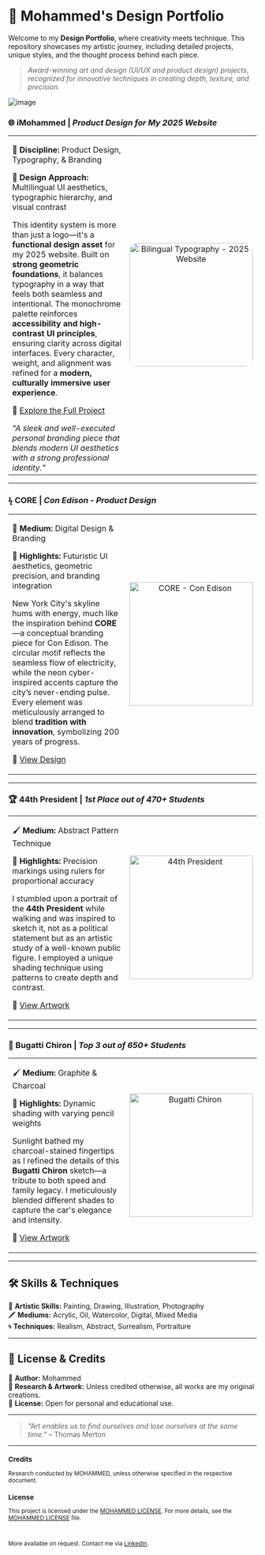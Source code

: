 # 🎨 Mohammed's Design Portfolio  

Welcome to my **Design Portfolio**, where creativity meets technique. This repository showcases my artistic journey, including detailed projects, unique styles, and the thought process behind each piece. 

> *Award-winning art and design (UI/UX and product design) projects, recognized for innovative techniques in creating depth, texture, and precision.* 

![image](https://github.com/user-attachments/assets/07430be0-2561-4d38-95ef-953b048f6a25)

### 🌐︎ iMohammed | *Product Design for My 2025 Website*  

<div align="center">  
  <table>  
    <tr>  
      <td width="50%">  
        <p>🎨 <strong>Discipline:</strong> Product Design, Typography, & Branding</p>  
        <p>📌 <strong>Design Approach:</strong> Multilingual UI aesthetics, typographic hierarchy, and visual contrast</p>  
        <p>This identity system is more than just a logo—it's a <b>functional design asset</b> for my 2025 website.  
        Built on <b>strong geometric foundations</b>, it balances typography in a way that feels both seamless and intentional.  
        The monochrome palette reinforces <b>accessibility and high-contrast UI principles</b>, ensuring clarity across digital interfaces.  
        Every character, weight, and alignment was refined for a <b>modern, culturally immersive user experience</b>.</p>  
        <p>🔗 <a href="https://github.com/tech-moh-logy/iMohammed">Explore the Full Project</a></p>
        <i>"A sleek and well-executed personal branding piece that blends modern UI aesthetics with a strong professional identity."</i>
      </td>  
      <td width="50%" align="center">  
        <img src="https://github.com/user-attachments/assets/2e3148b0-67e5-4bef-ac76-caf00cc762af" alt="Bilingual Typography - 2025 Website" width="250" style="border-radius: 15px;">  
      </td>  
    </tr>  
  </table>  
</div>  

---

### ϟ CORE | *Con Edison - Product Design*  
<div align="center"> 
  <table> 
    <tr> 
      <td width="50%"> 
        <p>🎨 <strong>Medium:</strong> Digital Design & Branding</p> 
        <p>📌 <strong>Highlights:</strong> Futuristic UI aesthetics, geometric precision, and branding integration</p> 
        <p>New York City's skyline hums with energy, much like the inspiration behind <b>CORE</b>—a conceptual branding piece for Con Edison. The circular motif reflects the seamless flow of electricity, while the neon cyber-inspired accents capture the city’s never-ending pulse. Every element was meticulously arranged to blend <b>tradition with innovation</b>, symbolizing 200 years of progress.</p> 
<!--         <p>🔗 <a href="https://github.com/tech-moh-logy/Visual-Arts/tree/main/CORE">View Design</a></p>  -->
        <p>🔗 <a href="https://github.com/tech-moh-logy/Visual-Arts/tree/main/CORE">View Design</a></p> 
      </td> 
      <td width="50%" align="center"> <img src="https://github.com/user-attachments/assets/d4cb084d-97e8-4200-b82b-4d678725ad14" alt="CORE - Con Edison" width="250"> 
      </td> 
    </tr> 
  </table> 
</div>

---

### 🏆 44th President | *1st Place out of 470+ Students*  
<div align="center">
  <table>
    <tr>
      <td width="50%">
        <p>🖌️ <strong>Medium:</strong> Abstract Pattern Technique</p>
        <p>📌 <strong>Highlights:</strong> Precision markings using rulers for proportional accuracy</p>
        <p>I stumbled upon a portrait of the <b>44th President</b> while walking and was inspired to sketch it, not as a political statement but as an artistic study of a well-known public figure. I employed a unique shading technique using patterns to create depth and contrast.</p>
        <p>🔗 <a href="https://github.com/tech-moh-logy/Visual-Arts/tree/main/44th">View Artwork</a></p>
      </td>
      <td width="50%" align="center">
        <img src="https://github.com/tech-moh-logy/Visual-Arts/assets/132733865/0acd14a2-fdcf-4636-a28b-bcb9048fec11" alt="44th President" width="250">
      </td>
    </tr>
  </table>
</div>  

---

### 🏁 Bugatti Chiron | *Top 3 out of 650+ Students*  
<div align="center">
  <table>
    <tr>
      <td width="50%">
        <p>🖌️ <strong>Medium:</strong> Graphite & Charcoal</p>
        <p>📌 <strong>Highlights:</strong> Dynamic shading with varying pencil weights</p>
        <p>Sunlight bathed my charcoal-stained fingertips as I refined the details of this <b>Bugatti Chiron</b> sketch—a tribute to both speed and family legacy. I meticulously blended different shades to capture the car's elegance and intensity.</p>
        <p>🔗 <a href="https://github.com/tech-moh-logy/Visual-Arts/tree/main/Bugatti">View Artwork</a></p>
      </td>
      <td width="50%" align="center">
        <img src="https://github.com/tech-moh-logy/Visual-Arts/assets/132733865/b5ea8b1e-9acd-4ad5-b15d-05ff38e1fce1" alt="Bugatti Chiron" width="250">
      </td>
    </tr>
  </table>
</div>  

---

## 🛠️ Skills & Techniques  

🎨 **Artistic Skills:** Painting, Drawing, Illustration, Photography  
🖍️ **Mediums:** Acrylic, Oil, Watercolor, Digital, Mixed Media  
🌀 **Techniques:** Realism, Abstract, Surrealism, Portraiture  

---

## 📜 License & Credits  

🔹 **Author:** Mohammed  
🔹 **Research & Artwork:** Unless credited otherwise, all works are my original creations.  
🔹 **License:** Open for personal and educational use.  

---

> *“Art enables us to find ourselves and lose ourselves at the same time.”* – Thomas Merton  

---

<sub>
  
  ### Credits
  
  Research conducted by MOHAMMED, unless otherwise specified in the respective document.
  
  ### License
  
  This project is licensed under the [MOHAMMED LICENSE](https://github.com/tech-moh-logy/MOHAMMED-License/blob/main/README.md). For more details, see the [MOHAMMED LICENSE](https://github.com/tech-moh-logy/MOHAMMED-License/blob/main/README.md) file.

  <br>

  More available on request. Contact me via [LinkedIn](https://www.linkedin.com/in/mohtech/).
   
</sub>

